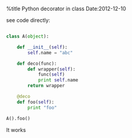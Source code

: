 %title Python decorator in class
Date:2012-12-10 

see code directly:

```python

class A(object):

    def __init__(self):
        self.name = "abc"

    def deco(func):
        def wrapper(self):
            func(self)
            print self.name
        return wrapper

    @deco
    def foo(self):
        print "foo"

A().foo()

```

It works
